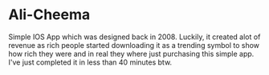 # Ali-Cheema

Simple IOS App which was designed back in 2008. Luckily, it created alot of revenue as rich people started downloading it as a trending symbol
to show how rich they were and in real they where just purchasing this simple app. I've just completed it in less than 40 minutes btw.
